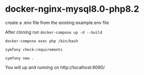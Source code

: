 # docker-nginx-mysql8.0-php8.2

create a .env file from the existing example.env file

After cloning run 
`docker-compose up -d --build`

`docker-compose exec php /bin/bash`

`symfony check:requirements`

`symfony new .`

You will up and running on http://localhost:8080/
